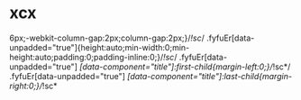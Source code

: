 # xcx
6px;-webkit-column-gap:2px;column-gap:2px;}/*!sc*/ .fyfuEr[data-unpadded="true"]{height:auto;min-width:0;min-height:auto;padding:0;padding-inline:0;}/*!sc*/ .fyfuEr[data-unpadded="true"] *[data-component="title"]:first-child{margin-left:0;}/*!sc*/ .fyfuEr[data-unpadded="true"] *[data-component="title"]:last-child{margin-right:0;}/*!sc*
